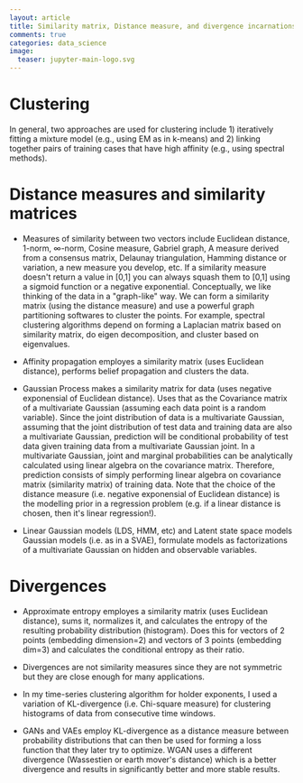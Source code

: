 ```yaml
---
layout: article
title: Similarity matrix, Distance measure, and divergence incarnations
comments: true
categories: data_science
image:
  teaser: jupyter-main-logo.svg
---
```


# Clustering

In general, two approaches are used for clustering include 1) iteratively fitting a mixture model (e.g., using EM as in k-means) and 2) linking together pairs of training cases that have high affinity (e.g., using spectral methods).


# Distance measures and similarity matrices

- Measures of similarity between two vectors include Euclidean distance, 1-norm, ∞-norm, Cosine measure, Gabriel graph, A measure derived from a consensus matrix, Delaunay triangulation, Hamming distance or variation, a new measure you develop, etc. If a similarity measure doesn't return a value in [0,1] you can always squash them to [0,1] using a sigmoid function or a negative exponential. Conceptually, we like thinking of the data in a "graph-like" way. We can form a similarity matrix (using the distance measure) and use a powerful graph partitioning softwares to cluster the points. For example, spectral clustering algorithms depend on forming a Laplacian matrix based on similarity matrix, do eigen decomposition, and cluster based on eigenvalues.

- Affinity propagation employes a similarity matrix (uses Euclidean distance), performs belief propagation and clusters the data.

- Gaussian Process makes a similarity matrix for data (uses negative exponensial of Euclidean distance). Uses that as the Covariance matrix of a multivariate Gaussian (assuming each data point is a random variable). Since the joint distribution of data is a multivariate Gaussian, assuming that the joint distribution of test data and training data are also a multivariate Gaussian, prediction will be conditional probability of test data given training data from a multivariate Gaussian joint. In a multivariate Gaussian, joint and marginal probabilities can be analytically calculated using linear algebra on the covariance matrix. Therefore, prediction consists of simply performing linear algebra on covariance matrix (similarity matrix) of training data. Note that the choice of the distance measure (i.e. negative exponensial of Euclidean distance) is the modelling prior in a regression problem (e.g. if a linear distance is chosen, then it's linear regression!).

- Linear Gaussian models (LDS, HMM, etc) and Latent state space models Gaussian models (i.e. as in a SVAE), formulate models as factorizations of a multivariate Gaussian on hidden and observable variables. 


# Divergences 

- Approximate entropy employes a similarity matrix (uses Euclidean distance), sums it, normalizes it, and calculates the entropy of the resulting probability distribution (histogram). Does this for vectors of 2 points (embedding dimension=2) and vectors of 3 points (embedding dim=3) and calculates the conditional entropy as their ratio.

- Divergences are not similarity measures since they are not symmetric but they are close enough for many applications. 

- In my time-series clustering algorithm for holder exponents, I used a variation of KL-divergence (i.e. Chi-square measure) for clustering histograms of data from consecutive time windows.

- GANs and VAEs employ KL-divergence as a distance measure between probability distributions that can then be used for forming a loss function that they later try to optimize. WGAN uses a different divergence (Wassestien or earth mover's distance) which is a better divergence and results in significantly better and more stable results. 
